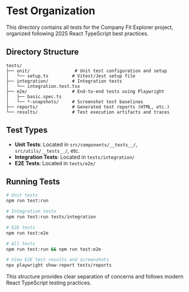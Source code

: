 # Test Organization

This directory contains all tests for the Company Fit Explorer project, organized following 2025 React TypeScript best practices.

## Directory Structure

```
tests/
├── unit/                 # Unit test configuration and setup
│   └── setup.ts         # Vitest/Jest setup file
├── integration/         # Integration tests
│   └── integration.test.tsx
├── e2e/                 # End-to-end tests using Playwright
│   ├── basic.spec.ts
│   └── *-snapshots/     # Screenshot test baselines
├── reports/             # Generated test reports (HTML, etc.)
└── results/             # Test execution artifacts and traces
```

## Test Types

- **Unit Tests**: Located in `src/components/__tests__/`, `src/utils/__tests__/`, etc.
- **Integration Tests**: Located in `tests/integration/`  
- **E2E Tests**: Located in `tests/e2e/`

## Running Tests

```bash
# Unit tests
npm run test:run

# Integration tests  
npm run test:run tests/integration

# E2E tests
npm run test:e2e

# All tests
npm run test:run && npm run test:e2e

# View E2E test results and screenshots
npx playwright show-report tests/reports
```

This structure provides clear separation of concerns and follows modern React TypeScript testing practices.